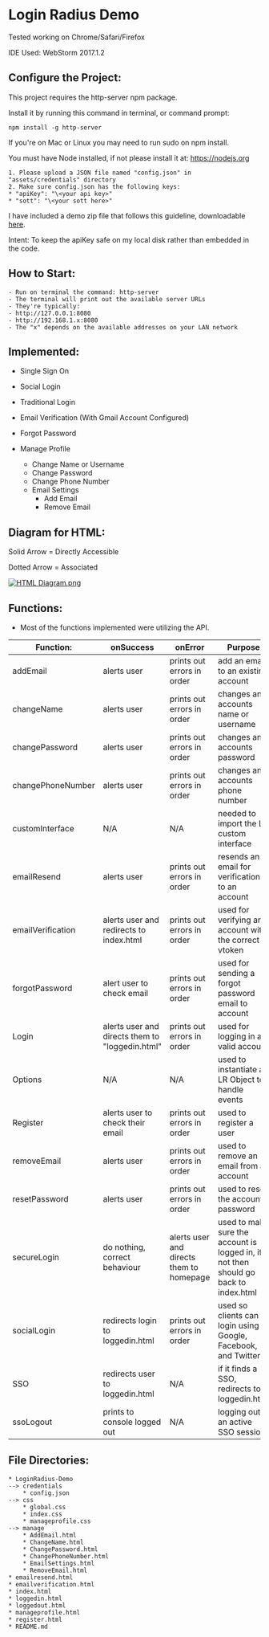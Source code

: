 # Login Radius Demo

Tested working on Chrome/Safari/Firefox

IDE Used: WebStorm 2017.1.2

## Configure the Project:

This project requires the http-server npm package.  

Install it by running this command in terminal, or command prompt:
```
npm install -g http-server
```
If you're on Mac or Linux you may need to run sudo on npm install.

You must have Node installed, if not please install it at:
https://nodejs.org

```
1. Please upload a JSON file named "config.json" in "assets/credentials" directory
2. Make sure config.json has the following keys:
* "apiKey": "\<your api key>"
* "sott": "\<your sott here>"

```

I have included a demo zip file that follows this guideline, downloadable [here](https://github.com/erichan37/LoginRadius-Demo/blob/master/extras/demo_config.zip).


Intent: To keep the apiKey safe on my local disk
rather than embedded in the code.


## How to Start:
```
- Run on terminal the command: http-server
- The terminal will print out the available server URLs
- They're typically:
- http://127.0.0.1:8080 
- http://192.168.1.x:8080
- The "x" depends on the available addresses on your LAN network

```
## Implemented:

* Single Sign On

* Social Login

* Traditional Login

* Email Verification (With Gmail Account Configured)

* Forgot Password

* Manage Profile
    * Change Name or Username
    * Change Password
    * Change Phone Number
    * Email Settings
        * Add Email
        * Remove Email


## Diagram for HTML:
Solid Arrow = Directly Accessible

Dotted Arrow = Associated

[![HTML Diagram.png](https://s7.postimg.org/e1dqadduz/HTML_Diagram.png)](https://postimg.org/image/eqwimqeef/)
## Functions:
- Most of the functions implemented were utilizing
the API.

| Function:         | onSuccess                                       | onError                                  | Purpose                                                                              |
|-------------------|-------------------------------------------------|------------------------------------------|--------------------------------------------------------------------------------------|
| addEmail          | alerts user                                     | prints out errors in order               | add an email to an existing account                                                  |
| changeName        | alerts user                                     | prints out errors in order               | changes an accounts name or username                                                 |
| changePassword    | alerts user                                     | prints out errors in order               | changes an accounts password                                                         |
| changePhoneNumber | alerts user                                     | prints out errors in order               | changes an accounts phone number                                                     |
| customInterface   | N/A                                             | N/A                                      | needed to import the LR custom interface                                             |
| emailResend       | alerts user                                     | prints out errors in order               | resends an email for verification to an account                                      |
| emailVerification | alerts user and redirects to index.html         | prints out errors in order               | used for verifying an account with the correct vtoken                                |
| forgotPassword    | alert user to check email                       | prints out errors in order               | used for sending a forgot password email to account                                  |
| Login             | alerts user and directs them to "loggedin.html" | prints out errors in order               | used for logging in a valid account                                                  |
| Options           | N/A                                             | N/A                                      | used to instantiate a LR Object to handle events                                     |
| Register          | alerts user to check their email                | prints out errors in order               | used to register a user                                                              |
| removeEmail       | alerts user                                     | prints out errors in order               | used to remove an email from an account                                              |
| resetPassword     | alerts user                                     | prints out errors in order               | used to reset the accounts password                                                  |
| secureLogin       | do nothing, correct behaviour                   | alerts user and directs them to homepage | used to make sure the account is logged in, if not then should go back to index.html |
| socialLogin       | redirects login to loggedin.html                | prints out errors in order               | used so clients can login using Google, Facebook, and Twitter                        |
| SSO               | redirects user to loggedin.html                 | N/A                                      | if it finds a SSO, redirects to loggedin.html                                        |
| ssoLogout         | prints to console logged out                    | N/A                                      | logging out an active SSO session                                                    |



## File Directories:
```
* LoginRadius-Demo
--> credentials
    * config.json
--> css
    * global.css
    * index.css
    * manageprofile.css
--> manage
    * AddEmail.html
    * ChangeName.html
    * ChangePassword.html
    * ChangePhoneNumber.html
    * EmailSettings.html
    * RemoveEmail.html
* emailresend.html
* emailverification.html
* index.html
* loggedin.html
* loggedout.html
* manageprofile.html
* register.html
* README.md
```


